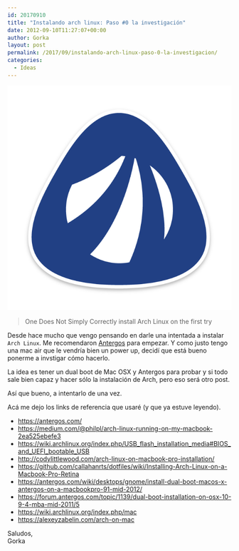 ```yaml
---
id: 20170910
title: "Instalando arch linux: Paso #0 la investigación"
date: 2012-09-10T11:27:07+00:00
author: Gorka
layout: post
permalink: /2017/09/instalando-arch-linux-paso-0-la-investigacion/
categories:
  - Ideas
---
```

<img style="margin: auto;" src="/public/img/2017/09/antergos.png" alt="Antergos" />

> One Does Not Simply Correctly install Arch Linux on the first try

Desde hace mucho que vengo pensando en darle una intentada a instalar `Arch Linux`. Me recomendaron [Antergos](https://antergos.com/) para empezar. Y como justo tengo una mac air que le vendría bien un power up, decidí que está bueno ponerme a invstigar cómo hacerlo.

La idea es tener un dual boot de Mac OSX y Antergos para probar y si todo sale bien capaz y hacer sólo la instalación de Arch, pero eso será otro post.

Así que bueno, a intentarlo de una vez.

Acá me dejo los links de referencia que usaré (y que ya estuve leyendo).

- https://antergos.com/
- https://medium.com/@philpl/arch-linux-running-on-my-macbook-2ea525ebefe3
- https://wiki.archlinux.org/index.php/USB_flash_installation_media#BIOS_and_UEFI_bootable_USB
- http://codylittlewood.com/arch-linux-on-macbook-pro-installation/
- https://github.com/callahanrts/dotfiles/wiki/Installing-Arch-Linux-on-a-Macbook-Pro-Retina
- https://antergos.com/wiki/desktops/gnome/install-dual-boot-macos-x-antergos-on-a-macbookpro-91-mid-2012/
- https://forum.antergos.com/topic/1139/dual-boot-installation-on-osx-10-9-4-mba-mid-2011/5
- https://wiki.archlinux.org/index.php/mac
- https://alexeyzabelin.com/arch-on-mac

Saludos,<br />
Gorka
